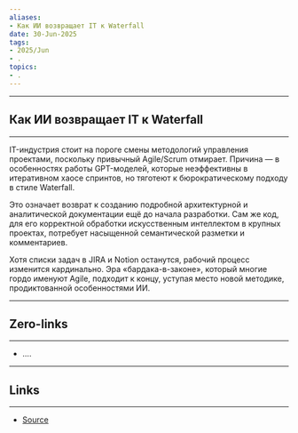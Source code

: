 ```yaml
---
aliases: 
- Как ИИ возвращает IT к Waterfall 
date: 30-Jun-2025
tags:
- 2025/Jun
- .
topics:
- .
---
```

-----
##  Как ИИ возвращает IT к Waterfall 
-----
IT-индустрия стоит на пороге смены методологий управления проектами, поскольку привычный Agile/Scrum отмирает. Причина — в особенностях работы GPT-моделей, которые неэффективны в итеративном хаосе спринтов, но тяготеют к бюрократическому подходу в стиле Waterfall.

Это означает возврат к созданию подробной архитектурной и аналитической документации ещё до начала разработки. Сам же код, для его корректной обработки искусственным интеллектом в крупных проектах, потребует насыщенной семантической разметки и комментариев.

Хотя списки задач в JIRA и Notion останутся, рабочий процесс изменится кардинально. Эра «бардака-в-законе», который многие гордо именуют Agile, подходит к концу, уступая место новой методике, продиктованной особенностями ИИ.

---
## Zero-links
---
- ....

---
## Links
---
- [Source](https://t.me/turboproject/1730)